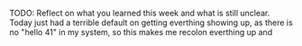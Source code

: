 TODO: Reflect on what you learned this week and what is still unclear.
Today just had a terrible default on getting everthing showing up, as there is no "hello 41" in my system, so this makes me recolon everthing up and 